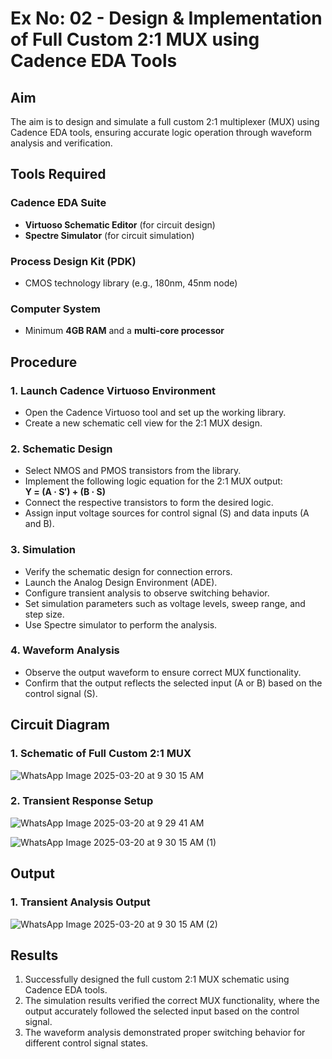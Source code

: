 # Ex No: 02 - Design & Implementation of Full Custom 2:1 MUX using Cadence EDA Tools

## Aim

The aim is to design and simulate a full custom 2:1 multiplexer (MUX) using Cadence EDA tools, ensuring accurate logic operation through waveform analysis and verification.

## Tools Required

### Cadence EDA Suite
- **Virtuoso Schematic Editor** (for circuit design)
- **Spectre Simulator** (for circuit simulation)

### Process Design Kit (PDK)
- CMOS technology library (e.g., 180nm, 45nm node)

### Computer System
- Minimum **4GB RAM** and a **multi-core processor**

## Procedure

### 1. Launch Cadence Virtuoso Environment
- Open the Cadence Virtuoso tool and set up the working library.
- Create a new schematic cell view for the 2:1 MUX design.

### 2. Schematic Design
- Select NMOS and PMOS transistors from the library.
- Implement the following logic equation for the 2:1 MUX output:  
  **Y = (A · S′) + (B · S)**
- Connect the respective transistors to form the desired logic.
- Assign input voltage sources for control signal (S) and data inputs (A and B).

### 3. Simulation
- Verify the schematic design for connection errors.
- Launch the Analog Design Environment (ADE).
- Configure transient analysis to observe switching behavior.
- Set simulation parameters such as voltage levels, sweep range, and step size.
- Use Spectre simulator to perform the analysis.

### 4. Waveform Analysis
- Observe the output waveform to ensure correct MUX functionality.
- Confirm that the output reflects the selected input (A or B) based on the control signal (S).

## Circuit Diagram

### 1. Schematic of Full Custom 2:1 MUX
![WhatsApp Image 2025-03-20 at 9 30 15 AM](https://github.com/user-attachments/assets/b382c5bf-fe18-4d84-8a59-95b74cb86f53)


### 2. Transient Response Setup

![WhatsApp Image 2025-03-20 at 9 29 41 AM](https://github.com/user-attachments/assets/f052618a-2ba5-4a3c-89b6-7da3fbcb2011)



![WhatsApp Image 2025-03-20 at 9 30 15 AM (1)](https://github.com/user-attachments/assets/89024d16-4842-4611-a7d6-a51f10ee830f)


## Output

### 1. Transient Analysis Output
![WhatsApp Image 2025-03-20 at 9 30 15 AM (2)](https://github.com/user-attachments/assets/e58fb4c3-6a9b-4fc5-be3e-040920a39299)


## Results
1. Successfully designed the full custom 2:1 MUX schematic using Cadence EDA tools.
2. The simulation results verified the correct MUX functionality, where the output accurately followed the selected input based on the control signal.
3. The waveform analysis demonstrated proper switching behavior for different control signal states.
